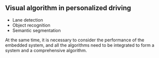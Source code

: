 ## Visual algorithm in personalized driving

* Lane detection
* Object recognition
* Semantic segmentation

At the same time, it is necessary to consider the performance of the embedded system, and all the algorithms need to be integrated to form a system and a comprehensive algorithm.
